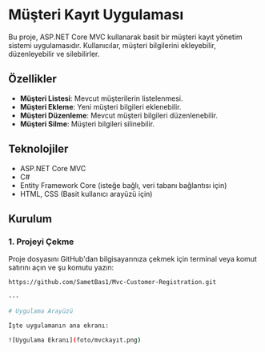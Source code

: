 # Müşteri Kayıt Uygulaması

Bu proje, ASP.NET Core MVC kullanarak basit bir müşteri kayıt yönetim sistemi uygulamasıdır. Kullanıcılar, müşteri bilgilerini ekleyebilir, düzenleyebilir ve silebilirler.

## Özellikler

- **Müşteri Listesi**: Mevcut müşterilerin listelenmesi.
- **Müşteri Ekleme**: Yeni müşteri bilgileri eklenebilir.
- **Müşteri Düzenleme**: Mevcut müşteri bilgileri düzenlenebilir.
- **Müşteri Silme**: Müşteri bilgileri silinebilir.

## Teknolojiler

- ASP.NET Core MVC
- C#
- Entity Framework Core (isteğe bağlı, veri tabanı bağlantısı için)
- HTML, CSS (Basit kullanıcı arayüzü için)

## Kurulum

### 1. Projeyi Çekme

Proje dosyasını GitHub'dan bilgisayarınıza çekmek için terminal veya komut satırını açın ve şu komutu yazın:

```bash
https://github.com/SametBas1/Mvc-Customer-Registration.git

---

# Uygulama Arayüzü

İşte uygulamanın ana ekranı:

![Uygulama Ekranı](foto/mvckayıt.png)

